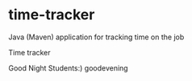 # time-tracker
Java (Maven) application for tracking time on the job

Time tracker

Good Night Students:)
goodevening
